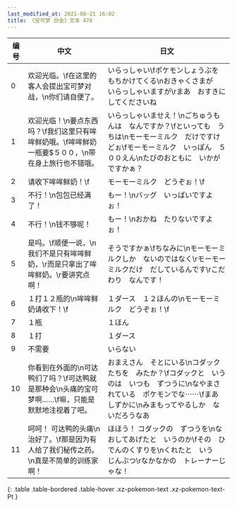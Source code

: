 ```yaml
---
last_modified_at: 2021-08-21 16:02
title: 《宝可梦 白金》文本 478
---
```

| 编号 | 中文 | 日文 |
| ---- | ---- | ---- |
| 0 | 欢迎光临。\f在这里的客人会提出宝可梦对战，\n你们请自便了。 | いらっしゃい\fポケモンしょうぶを　もちかけてくる\nおきゃくさまが　いらっしゃいますが\rまあ　おすきに　してくださいね |
| 1 | 欢迎光临！\n要点东西吗？\f我们这里只有哞哞鲜奶哦。\f哞哞鲜奶一瓶要$５００，\n带在身上旅行也不错哦。 | いらっしゃいませえ！\nごちゅうもんは　なんですか？\fといっても　うちは\nモーモーミルク　だけですけどぉ\fモーモーミルク　いっぽん　５００えん\nたびのおともに　いかが　ですかぁ？ |
| 2 | 请收下哞哞鲜奶！\f | モーモーミルク　どうぞぉ！\f |
| 3 | 不行！\n包包已经满了！ | もー！\nバッグ　いっぱいですよぉ！ |
| 4 | 不行！\n钱不够呢！ | もー！\nおかね　たりないですよぉ！ |
| 5 | 是吗。\f顺便一说，\n我们不是只有哞哞鲜奶，\r而是只拿出了哞哞鲜奶。\r要讲究点啊！ | そうですかぁ\fちなみに\nモーモーミルクしか　ないのではなく\rモーモーミルクだけ　だしているんです\rこだわり　なんです！ |
| 6 | １打１２瓶的\n哞哞鲜奶请收下！\f | １ダース　１２ほんの\nモーモーミルク　どうぞぉ！\f |
| 7 | １瓶 | １ほん |
| 8 | １打 | １ダース |
| 9 | 不需要 | いらない |
| 10 | 你看到在外面的\n可达鸭们了吗？\f可达鸭就是那种会\n头痛的宝可梦啊……\f嘛，只能是默默地注视着了吧。 | おまえさん　そとにいる\nコダックたちを　みたか？\fコダックと　いうのは　いつも　ずつうに\nなやまされている　ポケモンでな⋯⋯\fまあ　しずかに\nみまもってやるしか　ないだろうなあ |
| 11 | 呵呵！ 可达鸭的头痛\n治好了。\f那是因为有人给了我们秘传之药。\n真是不简单的训练家啊！ | ほほう！ コダックの　ずつうを\nなおしてあげたと　いうのか\fその　ひでんのくすりを\nくれたと　いう　じんぶつ\rなかなかの　トレーナーじゃな！ |
{: .table .table-bordered .table-hover .xz-pokemon-text .xz-pokemon-text-Pt }